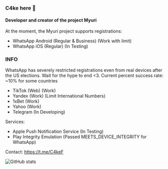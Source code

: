 ### C4ke here 👋
#### Developer and creator of the project Myuri

At the moment, the Myuri project supports registrations:
- WhatsApp Android (Regular & Business) (Work with limit)
- WhatsApp iOS (Regular) (In Testing)

### INFO
WhatsApp has severely restricted registrations even from real devices after the US elections. Wait for the hype to end <3.
Current percent success rate: ~10% for some countries

- TikTok (Web) (Work)
- Yandex (Work) (Limit International Numbers)
- 1xBet (Work)
- Yahoo (Work)
- Telegram (In Developing)

Services:
- Apple Push Notification Service (In Testing)
- Play Integrity Emulation (Passed MEETS_DEVICE_INTEGRITY for WhatsApp)

Contact: https://t.me/C4keF

![GitHub stats](https://github-readme-stats.vercel.app/api?username=c4kef&show_icons=true&count_private=true)
